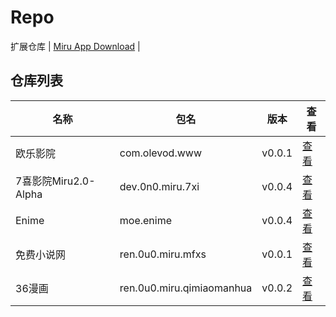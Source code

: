
# Repo

扩展仓库 | [Miru App Download](https://github.com/bizhangjie/repo) |

## 仓库列表
|  名称   | 包名 | 版本 | 查看 |
|  ----   | ---- | --- | ---  |
| 欧乐影院 | com.olevod.www | v0.0.1 | [查看](github.com/bizhangjie/repo/com.olevod.www.js) |
| 7喜影院Miru2.0-Alpha | dev.0n0.miru.7xi | v0.0.4 | [查看](github.com/bizhangjie/repo/dev.0n0.miru.7xi.js) |
| Enime | moe.enime | v0.0.4 | [查看](github.com/bizhangjie/repo/moe.enime.js) |
| 免费小说网 | ren.0u0.miru.mfxs | v0.0.1 | [查看](github.com/bizhangjie/repo/ren.0u0.miru.mfxs.js) |
| 36漫画 | ren.0u0.miru.qimiaomanhua | v0.0.2 | [查看](github.com/bizhangjie/repo/ren.0u0.miru.qimiaomanhua.js) |
